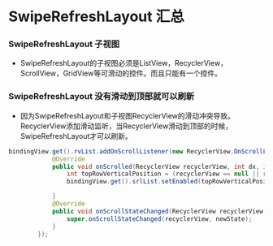 SwipeRefreshLayout 汇总
=====================

### SwipeRefreshLayout 子视图

- SwipeRefreshLayout的子视图必须是ListView，RecyclerView，ScrollView，GridView等可滑动的控件。而且只能有一个控件。

### SwipeRefreshLayout 没有滑动到顶部就可以刷新

- 因为SwipeRefreshLayout和子视图RecyclerView的滑动冲突导致。RecyclerView添加滑动监听，当RecyclerView滑动到顶部的时候，SwipeRefreshLayout才可以刷新。

```java
bindingView.get().rvList.addOnScrollListener(new RecyclerView.OnScrollListener(){
            @Override
            public void onScrolled(RecyclerView recyclerView, int dx, int dy) {
                int topRowVerticalPosition = (recyclerView == null || recyclerView.getChildCount() == 0) ? 0 : recyclerView.getChildAt(0).getTop();
                bindingView.get().srlList.setEnabled(topRowVerticalPosition >= 0);

            }
            @Override
            public void onScrollStateChanged(RecyclerView recyclerView, int newState) {
                super.onScrollStateChanged(recyclerView, newState);
            }
        });
```

